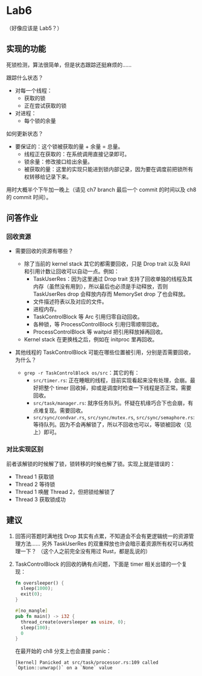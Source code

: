 # Lab6
（好像应该是 Lab5？）

## 实现的功能

死锁检测，算法很简单，但是状态跟踪还挺麻烦的……

跟踪什么状态？
* 对每一个线程：
  - 获取的锁
  - 正在尝试获取的锁
* 对进程：
  - 每个锁的余量

如何更新状态？
* 要保证的：这个锁被获取的量 + 余量 = 总量。
  - 线程正在获取的：在系统调用直接记录即可。
  - 锁余量：修改接口给出余量。
  - 被获取的量：这里的实现只能进到锁内部记录，因为要在调度前把锁所有权转移给记录下来。

用时大概半个下午加一晚上（请见 ch7 branch 最后一个 commit 的时间以及 ch8 的 commit 时间）。

## 问答作业

### 回收资源

- 需要回收的资源有哪些？

  * 除了当前的 kernel stack 其它的都需要回收，只是 Drop trait 以及 RAII 和引用计数让回收可以自动一点。例如：
    * TaskUserRes：因为这里通过 Drop trait 支持了回收单独的线程及其内存（虽然没有用到），所以最后也必须是手动释放，否则 TaskUserRes drop 会释放内存而 MemorySet drop 了也会释放。
    * 文件描述符表以及对应的文件。
    * 进程内存。
    * TaskControlBlock 等 Arc 引用归零自动回收。
    * 各种锁，等 ProcessControlBlock 引用归零顺带回收。
    * ProcessControlBlock 等 waitpid 把引用释放掉再回收。
  * Kernel stack 在更换栈之后，例如在 initproc 里再回收。

- 其他线程的 TaskControlBlock 可能在哪些位置被引用，分别是否需要回收，为什么？

  * `grep -r TaskControlBlock os/src`：其它的有：
    * `src/timer.rs`: 正在睡眠的线程，目前实现看起来没有处理，会崩。最好把整个 timer 回收掉，抑或是调度时检查一下线程是否正常。需要回收。
    * `src/task/manager.rs`: 就序任务队列。怀疑在机缘巧合下也会崩，有点难复现。需要回收。
    * `src/sync/condvar.rs`, `src/sync/mutex.rs`, `src/sync/semaphore.rs`: 等待队列。因为不会再解锁了，所以不回收也可以，等锁被回收（见上）即可。

### 对比实现区别

前者该解锁的时候解了锁，锁转移的时候也解了锁。实现上就是错误的：
- Thread 1 获取锁
- Thread 2 等待锁
- Thread 1 唤醒 Thread 2，但把锁给解锁了
- Thread 3 获取锁成功

## 建议

1. 回答问答题时满地找 Drop 其实有点累，不知道会不会有更逻辑统一的资源管理方法……
   另外 TaskUserRes 的双重释放也许会暗示着资源所有权可以再梳理一下？
   （这个人之前完全没有用过 Rust，都是乱说的）

2. TaskControlBlock 的回收的确有点问题，下面是 timer 相关出错的一个复现：

   ```rust
   fn oversleeper() {
     sleep(1000);
     exit(0);
   }

   #[no_mangle]
   pub fn main() -> i32 {
     thread_create(oversleeper as usize, 0);
     sleep(100);
     0
   }
   ```

   在最开始的 ch8 分支上也会直接 panic：
   ```
   [kernel] Panicked at src/task/processor.rs:109 called `Option::unwrap()` on a `None` value
   ```
